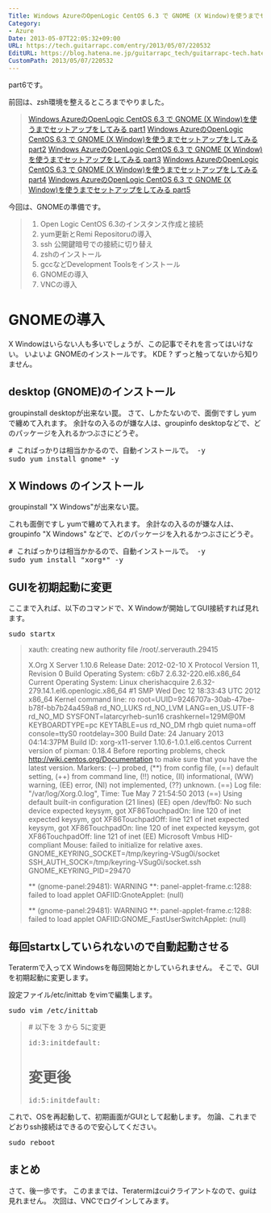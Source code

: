 ```yaml
---
Title: Windows AzureのOpenLogic CentOS 6.3 で GNOME (X Window)を使うまでセットアップをしてみる part6
Category:
- Azure
Date: 2013-05-07T22:05:32+09:00
URL: https://tech.guitarrapc.com/entry/2013/05/07/220532
EditURL: https://blog.hatena.ne.jp/guitarrapc_tech/guitarrapc-tech.hatenablog.com/atom/entry/11696248318757675676
CustomPath: 2013/05/07/220532
---
```


part6です。

前回は、zsh環境を整えるところまでやりました。
<blockquote><a href="http://guitarrapc.wordpress.com/2013/05/06/windows-azure%e3%81%aeopenlogic-centos-6-3-%e3%81%a7-gnome-x-window%e3%82%92%e4%bd%bf%e3%81%86%e3%81%be%e3%81%a7%e3%82%bb%e3%83%83%e3%83%88%e3%82%a2%e3%83%83%e3%83%97%e3%82%92%e3%81%97%e3%81%a6/" target="_blank">Windows AzureのOpenLogic CentOS 6.3 で GNOME (X Window)を使うまでセットアップをしてみる part1</a>
<a href="http://guitarrapc.wordpress.com/2013/05/06/windows-azure%e3%81%aeopenlogic-centos-6-3-%e3%81%a7-gnome-x-window%e3%82%92%e4%bd%bf%e3%81%86%e3%81%be%e3%81%a7%e3%82%bb%e3%83%83%e3%83%88%e3%82%a2%e3%83%83%e3%83%97%e3%82%92%e3%81%97%e3%81%a6-2/" target="_blank">Windows AzureのOpenLogic CentOS 6.3 で GNOME (X Window)を使うまでセットアップをしてみる part2</a>
<a href="http://guitarrapc.wordpress.com/2013/05/07/windows-azure%e3%81%aeopenlogic-centos-6-3-%e3%81%a7-gnome-x-window%e3%82%92%e4%bd%bf%e3%81%86%e3%81%be%e3%81%a7%e3%82%bb%e3%83%83%e3%83%88%e3%82%a2%e3%83%83%e3%83%97%e3%82%92%e3%81%97%e3%81%a6-3/" target="_blank">Windows AzureのOpenLogic CentOS 6.3 で GNOME (X Window)を使うまでセットアップをしてみる part3</a>
<a href="http://guitarrapc.wordpress.com/2013/05/08/windows-azure%e3%81%aeopenlogic-centos-6-3-%e3%81%a7-gnome-x-window%e3%82%92%e4%bd%bf%e3%81%86%e3%81%be%e3%81%a7%e3%82%bb%e3%83%83%e3%83%88%e3%82%a2%e3%83%83%e3%83%97%e3%82%92%e3%81%97%e3%81%a6-5/" target="_blank">Windows AzureのOpenLogic CentOS 6.3 で GNOME (X Window)を使うまでセットアップをしてみる part4</a>
<a href="http://guitarrapc.wordpress.com/2013/05/08/windows-azure%e3%81%aeopenlogic-centos-6-3-%e3%81%a7-gnome-x-window%e3%82%92%e4%bd%bf%e3%81%86%e3%81%be%e3%81%a7%e3%82%bb%e3%83%83%e3%83%88%e3%82%a2%e3%83%83%e3%83%97%e3%82%92%e3%81%97%e3%81%a6-6/" target="_blank">Windows AzureのOpenLogic CentOS 6.3 で GNOME (X Window)を使うまでセットアップをしてみる part5</a>
</blockquote>

今回は、GNOMEの準備です。
<blockquote>
<ol>
	<li>Open Logic CentOS 6.3のインスタンス作成と接続</li>
	<li>yum更新とRemi Repositoruの導入</li>
	<li>ssh 公開鍵暗号での接続に切り替え</li>
	<li>zshのインストール</li>
	<li>gccなどDevelopment Toolsをインストール</li>
	<li>GNOMEの導入</li>
	<li>VNCの導入</li>
</ol>
</blockquote>



<h1>GNOMEの導入</h1>
X Windowはいらない人も多いでしょうが、この記事でそれを言ってはいけない。
いよいよ GNOMEのインストールです。 KDE ? ずっと触ってないから知りません。

<h2>desktop (GNOME)のインストール</h2>
groupinstall desktopが出来ない罠。
さて、しかたないので、面倒ですし yumで纏めて入れます。
余計なの入るのが嫌な人は、groupinfo desktopなどで、どのパッケージを入れるかつぶさにどうぞ。

<pre class="brush: powershell">
# こればっかりは相当かかるので、自動インストールで。 -y
sudo yum install gnome* -y
</pre>

<h2>X Windows のインストール</h2>
groupinstall "X Windows"が出来ない罠。

これも面倒ですし yumで纏めて入れます。
余計なの入るのが嫌な人は、groupinfo "X Windows" などで、どのパッケージを入れるかつぶさにどうぞ。

<pre class="brush: powershell">
# こればっかりは相当かかるので、自動インストールで。 -y
sudo yum install &quot;xorg*&quot; -y
</pre>

<h2>GUIを初期起動に変更</h2>
ここまで入れば、以下のコマンドで、X Windowが開始してGUI接続すれば見れます。
<pre class="brush: powershell">
sudo startx
</pre>

<blockquote>xauth:  creating new authority file /root/.serverauth.29415


X.Org X Server 1.10.6
Release Date: 2012-02-10
X Protocol Version 11, Revision 0
Build Operating System: c6b7 2.6.32-220.el6.x86_64
Current Operating System: Linux cherishacquire 2.6.32-279.14.1.el6.openlogic.x86_64 #1 SMP Wed Dec 12 18:33:43 UTC 2012 x86_64
Kernel command line: ro root=UUID=9246707a-30ab-47be-b78f-bb7b24a459a8 rd_NO_LUKS rd_NO_LVM LANG=en_US.UTF-8 rd_NO_MD SYSFONT=latarcyrheb-sun16 crashkernel=129M@0M  KEYBOARDTYPE=pc KEYTABLE=us rd_NO_DM rhgb quiet numa=off console=ttyS0 rootdelay=300
Build Date: 24 January 2013  04:14:37PM
Build ID: xorg-x11-server 1.10.6-1.0.1.el6.centos
Current version of pixman: 0.18.4
		Before reporting problems, check http://wiki.centos.org/Documentation
		to make sure that you have the latest version.
Markers: (--) probed, (**) from config file, (==) default setting,
		(++) from command line, (!!) notice, (II) informational,
		(WW) warning, (EE) error, (NI) not implemented, (??) unknown.
(==) Log file: "/var/log/Xorg.0.log", Time: Tue May  7 21:54:50 2013
(==) Using default built-in configuration (21 lines)
(EE) open /dev/fb0: No such device
expected keysym, got XF86TouchpadOn: line 120 of inet
expected keysym, got XF86TouchpadOff: line 121 of inet
expected keysym, got XF86TouchpadOn: line 120 of inet
expected keysym, got XF86TouchpadOff: line 121 of inet
(EE) Microsoft Vmbus HID-compliant Mouse: failed to initialize for relative axes.
GNOME_KEYRING_SOCKET=/tmp/keyring-VSug0i/socket
SSH_AUTH_SOCK=/tmp/keyring-VSug0i/socket.ssh
GNOME_KEYRING_PID=29470

** (gnome-panel:29481): WARNING **: panel-applet-frame.c:1288: failed to load applet OAFIID:GnoteApplet:
(null)

** (gnome-panel:29481): WARNING **: panel-applet-frame.c:1288: failed to load applet OAFIID:GNOME_FastUserSwitchApplet:
(null)</blockquote>


<h2>毎回startxしていられないので自動起動させる</h2>
Teratermで入ってX Windowsを毎回開始とかしていられません。
そこで、GUIを初期起動に変更します。

設定ファイル/etc/inittab をvimで編集します。
<pre class="brush: powershell">
sudo vim /etc/inittab
</pre>

<blockquote># 以下を 3 から 5に変更
<pre class="brush: powershell">
id:3:initdefault:
</pre>

# 変更後
<pre class="brush: powershell">
id:5:initdefault:
</pre></blockquote>

これで、OSを再起動して、初期画面がGUIとして起動します。
勿論、これまでどおりssh接続はできるので安心してください。
<pre class="brush: powershell">
sudo reboot
</pre>


<h2>まとめ</h2>
さて、後一歩です。
このままでは、Teratermはcuiクライアントなので、guiは見れません。
次回は、VNCでログインしてみます。
